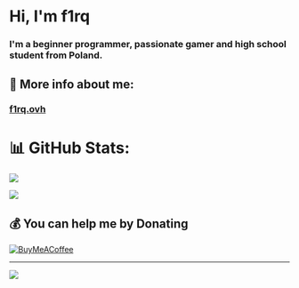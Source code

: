 <h1 align="left">Hi, I'm f1rq</h1>
<h3 align="left">I'm a beginner programmer, passionate gamer and high school student from Poland.</h3>

<h2>👤 More info about me:</h2>
<a href="https://f1rq.ovh/"><h3>f1rq.ovh</h3></a>


# 📊 GitHub Stats:
![](https://github-readme-stats.vercel.app/api?username=f1rq&theme=dark&hide_border=true&include_all_commits=false&count_private=false)<br/>
<!-- ![](https://github-readme-streak-stats.herokuapp.com/?user=f1rq&theme=dark&hide_border=true)<br/> -->
![](https://github-readme-stats.vercel.app/api/top-langs/?username=f1rq&theme=dark&hide_border=true&include_all_commits=false&count_private=false&layout=compact)

  ## 💰 You can help me by Donating
  [![BuyMeACoffee](https://img.shields.io/badge/Buy%20Me%20a%20Coffee-ffdd00?style=for-the-badge&logo=buy-me-a-coffee&logoColor=black)](https://buymeacoffee.com/f1rq) 

---
[![](https://visitcount.itsvg.in/api?id=f1rq&icon=0&color=12)](https://visitcount.itsvg.in)



  
<!-- Proudly created with GPRM ( https://gprm.itsvg.in ) -->

<!-- UNIX is basically a simple operating system, but you have to be a genius to understand the simplicity. 
~Dennis Ritchie -->
